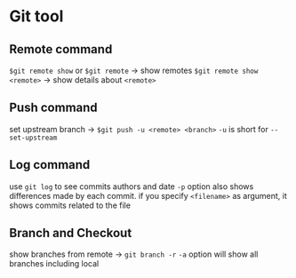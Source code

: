 # Git tool
## Remote command
`$git remote show` or `$git remote` -> show remotes
`$git remote show <remote>` -> show details about `<remote>`

## Push command
set upstream branch -> `$git push -u <remote> <branch>`
	`-u` is short for `--set-upstream`

## Log command
use `git log` to see commits authors and date
`-p` option also shows differences made by each commit.
if you specify `<filename>` as argument, it shows commits related to the file

## Branch and Checkout
show branches from remote -> `git branch -r`
    `-a` option will show all branches including local

